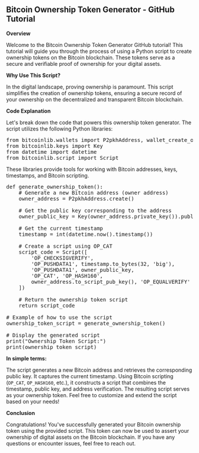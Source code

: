 ## Bitcoin Ownership Token Generator - GitHub Tutorial
**Overview**

Welcome to the Bitcoin Ownership Token Generator GitHub tutorial! This tutorial will guide you through the process of using a Python script to create ownership tokens on the Bitcoin blockchain. These tokens serve as a secure and verifiable proof of ownership for your digital assets.

**Why Use This Script?**

In the digital landscape, proving ownership is paramount. This script simplifies the creation of ownership tokens, ensuring a secure record of your ownership on the decentralized and transparent Bitcoin blockchain.

**Code Explanation**

Let's break down the code that powers this ownership token generator. The script utilizes the following Python libraries:

<pre>
from bitcoinlib.wallets import P2pkhAddress, wallet_create_or_open
from bitcoinlib.keys import Key
from datetime import datetime
from bitcoinlib.script import Script
</pre>

These libraries provide tools for working with Bitcoin addresses, keys, timestamps, and Bitcoin scripting.

<pre>
def generate_ownership_token():
    # Generate a new Bitcoin address (owner address)
    owner_address = P2pkhAddress.create()

    # Get the public key corresponding to the address
    owner_public_key = Key(owner_address.private_key()).public_hex()

    # Get the current timestamp
    timestamp = int(datetime.now().timestamp())

    # Create a script using OP_CAT
    script_code = Script([
        'OP_CHECKSIGVERIFY',
        'OP_PUSHDATA1', timestamp.to_bytes(32, 'big'),
        'OP_PUSHDATA1', owner_public_key,
        'OP_CAT', 'OP_HASH160',
        owner_address.to_script_pub_key(), 'OP_EQUALVERIFY'
    ])

    # Return the ownership token script
    return script_code

# Example of how to use the script
ownership_token_script = generate_ownership_token()

# Display the generated script
print("Ownership Token Script:")
print(ownership_token_script)
</pre>

**In simple terms:**

The script generates a new Bitcoin address and retrieves the corresponding public key.
It captures the current timestamp.
Using Bitcoin scripting (`OP_CAT`, `OP_HASH160`, etc.), it constructs a script that combines the timestamp, public key, and address verification.
The resulting script serves as your ownership token.
Feel free to customize and extend the script based on your needs!

**Conclusion**

Congratulations! You've successfully generated your Bitcoin ownership token using the provided script. This token can now be used to assert your ownership of digital assets on the Bitcoin blockchain. If you have any questions or encounter issues, feel free to reach out.
